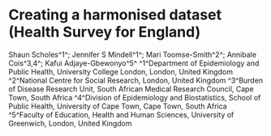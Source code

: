 # Creating a harmonised dataset (Health Survey for England)

Shaun Scholes^1^; Jennifer S Mindell^1^; Mari Toomse-Smith^2^; Annibale Cois^3,4^; Kafui Adjaye-Gbewonyo^5^
^1^Department of Epidemiology and Public Health, University College London, London, United Kingdom
^2^National Centre for Social Research, London, United Kingdom
^3^Burden of Disease Research Unit, South African Medical Research Council, Cape Town, South Africa
^4^Division of Epidemiology and Biostatistics, School of Public Health, University of Cape Town, Cape Town, South Africa
^5^Faculty of Education, Health and Human Sciences, University of Greenwich, London, United Kingdom
